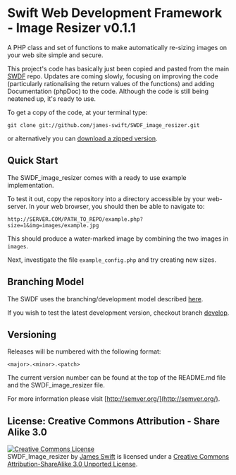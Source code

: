 Swift Web Development Framework - Image Resizer v0.1.1
==================


A PHP class and set of functions to make automatically re-sizing images on your web site simple and secure.

This project's code has basically just been copied and pasted from the main [SWDF](https://github.com/james-swift/SWDF) repo. Updates are coming slowly, focusing on improving the code (particularly rationalising the return values of the functions) and adding Documentation (phpDoc) to the code. Although the code is still being neatened up, it's ready to use.

To get a copy of the code, at your terminal type:

`git clone git://github.com/james-swift/SWDF_image_resizer.git`

or alternatively you can [download a zipped version](https://github.com/james-swift/SWDF_image_resizer/archive/master.zip).

## Quick Start

The SWDF_image_resizer comes with a ready to use example implementation. 

To test it out, copy the repository into a directory accessible by your web-server. In your web browser, you should then be able to navigate to:

`http://SERVER.COM/PATH_TO_REPO/example.php?size=1&img=images/example.jpg`

This should produce a water-marked image by combining the two images in `images`.

Next, investigate the file `example_config.php` and try creating new sizes.

## Branching Model

The SWDF uses the branching/development model described [here](http://nvie.com/posts/a-successful-git-branching-model/).

If you wish to test the latest development version, checkout branch [develop](https://github.com/james-swift/SWDF_image_resizer/tree/develop).

## Versioning

Releases will be numbered with the following format:

`<major>.<minor>.<patch>`

The current version number can be found at the top of the README.md file and the SWDF_image_resizer file.

For more information please visit [http://semver.org/](http://semver.org/).

## License: Creative Commons Attribution - Share Alike 3.0

<a rel="license" href="http://creativecommons.org/licenses/by-sa/3.0/deed.en_US"><img alt="Creative Commons License" style="border-width:0" src="http://i.creativecommons.org/l/by-sa/3.0/88x31.png" /></a><br /><span xmlns:dct="http://purl.org/dc/terms/" property="dct:title">SWDF_Image_resizer</span> by <a xmlns:cc="http://creativecommons.org/ns#" href="https://github.com/james-swift/SWDF_image_resizer" property="cc:attributionName" rel="cc:attributionURL">James Swift</a> is licensed under a <a rel="license" href="http://creativecommons.org/licenses/by-sa/3.0/deed.en_US">Creative Commons Attribution-ShareAlike 3.0 Unported License</a>.